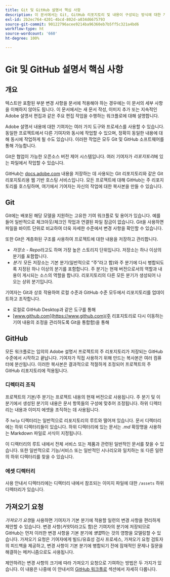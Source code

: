 ```yaml
---
title: Git 및 GitHub 설명서 핵심 사항
description: 이 문서에서는 Git, GitHub 리포지토리 및 내용이 구성되는 방식에 대한 개요와 Adobe 설명서에 사용되는 명명 규칙을 설명합니다.
exl-id: 2b2ec764-4201-4bcd-802d-a034d6675793
source-git-commit: 90122796acee9214ba96360eb7b5ff5c321a4bd6
workflow-type: ht
source-wordcount: '660'
ht-degree: 100%

---
```


# Git 및 GitHub 설명서 핵심 사항

## 개요

텍스트만 포함된 부분 변경 사항을 문서에 적용해야 하는 경우에는 이 문서의 세부 사항을 이해하지 않아도 됩니다. 이 문서에서는 새 문서 작성, 이미지 추가 또는 지속적인 Adobe 설명서 편집과 같은 주요 편집 작업을 수행하는 워크플로에 대해 설명합니다.

Adobe 설명서 내용에 대한 기여자는 여러 가지 도구와 프로세스를 사용할 수 있습니다. 동일한 프로젝트에서 다른 기여자와 동시에 작업할 수 있으며, 정확히 동일한 내용에 대해 동시에 작업하게 될 수도 있습니다. 이러한 작업은 모두 Git 및 GitHub 소프트웨어를 통해 가능합니다.

Git은 협업이 가능한 오픈소스 버전 제어 시스템입니다. 여러 기여자가 *리포지토리*&#x200B;에 있는 파일에서 작업할 수 있습니다.

GitHub는 [docs.adobe.com](https://docs.adobe.com) 내용을 저장하는 데 사용되는 Git 리포지토리와 같은 Git 리포지토리용 웹 기반 호스팅 서비스입니다. 모든 프로젝트에 대해 GitHub는 주 리포지토리를 호스팅하며, 여기에서 기여자는 자신의 작업에 대한 복사본을 만들 수 있습니다.

## Git

Git에는 배포된 해당 모델을 지원하는 고유한 기여 워크플로 및 용어가 있습니다. 예를 들어 일반적으로 체크아웃/체크인 작업과 연결된 파일 잠금이 없습니다. Git을 사용하면 파일을 바이트 단위로 비교하여 더욱 자세한 수준에서 변경 사항을 확인할 수 있습니다.

또한 Git은 계층화된 구조를 사용하여 프로젝트에 대한 내용을 저장하고 관리합니다.

- *저장소* - *Repo*&#x200B;라고도 하며 가장 높은 스토리지 단위입니다. 저장소는 하나 이상의 분기를 포함합니다.
- *분기*: 모든 저장소는 기본 분기(일반적으로 “주”라고 함)와 주 분기에 다시 병합되도록 지정된 하나 이상의 분기를 포함합니다. 주 분기는 현재 버전으로서의 역할과 내용이 게시되는 소스의 역할을 합니다. 리포지토리의 다른 모든 분기가 생성되어 나오는 상위 분기입니다.

기여자는 Git과 상호 작용하여 로컬 수준과 GitHub 수준 모두에서 리포지토리를 업데이트하고 조작합니다.

- 로컬로 GitHub Desktop과 같은 도구를 통해
- [www.github.com](https://www.github.com)(주 리포지토리로 다시 이동하는 기여 내용의 조정을 관리하도록 Git을 통합함)을 통해

## GitHub

모든 워크플로는 임의의 Adobe 설명서 프로젝트의 주 리포지토리가 저장되는 GitHub 수준에서 시작하고 끝납니다. 기여자가 직접 사용하기 위해 만드는 복사본은 여러 컴퓨터에 분산됩니다. 이러한 복사본은 결과적으로 적절하게 조정되어 프로젝트의 주 GitHub 리포지토리에 적용됩니다.

### 디렉터리 조직

프로젝트의 기본/주 분기는 프로젝트 내용의 현재 버전으로 사용됩니다. 주 분기 및 이 분기에서 생성된 분기의 내용은 문서 항목들의 구성에 맞추어 조정됩니다. 하위 디렉터리는 내용과 이미지 에셋을 조직하는 데 사용됩니다.

주 `help` 디렉터리는 일반적으로 리포지토리의 루트와 떨어져 있습니다. 문서 디렉터리에는 하위 디렉터리들이 있습니다. 하위 디렉터리에 있는 문서는 *.md* 확장명을 사용하는 Markdown 파일로 서식이 지정됩니다.

이 디렉터리의 루트 내에서 전체 서비스 또는 제품과 관련된 일반적인 문서를 찾을 수 있습니다. 또한 일반적으로 기능/서비스 또는 일반적인 시나리오와 일치하는 또 다른 일련의 하위 디렉터리를 찾을 수 있습니다.

### 에셋 디렉터리

사용 안내서 디렉터리에는 디렉터리 내에서 참조되는 이미지 파일에 대한 `/assets` 하위 디렉터리가 있습니다.

<!--

### Markdown file template

For convenience, the root directory of each repository typically contains a Markdown template file named `template.md`. You can use this template file as a "starter file" if you need to create a new article for submission to the repository. The file contains:

- A **metadata header** at the top of the file, delineated by two, 3-hyphen lines. It contains the various tags used for tracking information related to the article. It also includes SEO optimizations and reporting processes that Adobe uses to evaluate the performance of the content. So the metadata is important!
- Various **examples of using Markdown** to format the elements of an article.
- General **instructions on the use of Markdown extensions**, which you can use for various types of alerts.
- Examples of **embedding video** by using an iframe.
- General **instructions on the use of docs.adobe.com extensions**, which you can use for special controls such as buttons and selectors.

-->

## 가져오기 요청

*가져오기 요청*&#x200B;을 사용하면 기여자가 기본 분기에 적용할 일련의 변경 사항을 편리하게 제안할 수 있습니다. 변경 사항(*커밋*&#x200B;이라고도 함)은 기여자의 분기에 저장되므로 GitHub는 먼저 이러한 변경 사항을 기본 분기에 *병합*&#x200B;하는 것의 영향을 모델링할 수 있습니다. 가져오기 요청은 기여자에게 빌드/유효성 검사 프로세스, 가져오기 요청 검토자의 피드백을 제공하고, 변경 사항이 기본 분기에 병합되기 전에 잠재적인 문제나 질문을 해결하는 메커니즘으로도 사용됩니다.

제안하려는 변경 사항의 크기에 따라 가져오기 요청으로 기여하는 방법은 두 가지가 있습니다. 이 내용은 나중에 이 안내서의 [GitHub 워크플로](local-repo.md) 섹션에서 자세히 다룹니다.
